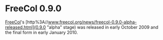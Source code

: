 # FreeCol 0.9.0

[FreeCol](FreeCol)'s [http%3A//www.freecol.org/news/freecol-0.9.0-alpha-released.html](0.9.0 "alpha" stage) was released in early October 2009 and the final form in early January 2010.
